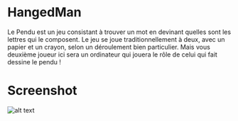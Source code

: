 # HangedMan
Le Pendu est un jeu consistant à trouver un mot en devinant quelles sont les lettres qui le composent. Le jeu se joue traditionnellement à deux, avec un papier et un crayon, selon un déroulement bien particulier. Mais vous deuxième joueur ici sera un ordinateur qui jouera le rôle de celui qui fait dessine le pendu !

# Screenshot 

![alt text](http://image.noelshack.com/fichiers/2018/42/6/1540062561-pendue.png)
